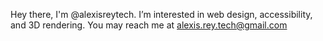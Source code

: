  Hey there, I'm @alexisreytech.
 I’m interested in web design, accessibility, and 3D rendering.
 You may reach me at alexis.rey.tech@gmail.com

<!---
alexisreytech/alexisreytech is a ✨ special ✨ repository because its `README.md` (this file) appears on your GitHub profile.
You can click the Preview link to take a look at your changes.
--->
